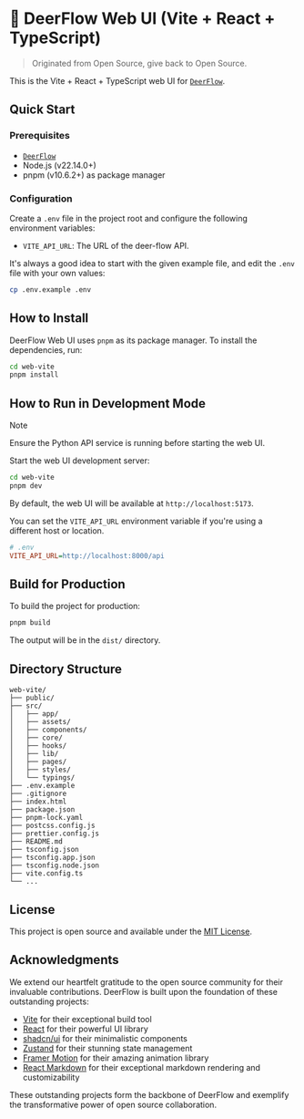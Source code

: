 # 🦌 DeerFlow Web UI (Vite + React + TypeScript)

> Originated from Open Source, give back to Open Source.

This is the Vite + React + TypeScript web UI for [`DeerFlow`](https://github.com/bytedance/deer-flow).

## Quick Start

### Prerequisites

- [`DeerFlow`](https://github.com/bytedance/deer-flow)
- Node.js (v22.14.0+)
- pnpm (v10.6.2+) as package manager

### Configuration

Create a `.env` file in the project root and configure the following environment variables:

- `VITE_API_URL`: The URL of the deer-flow API.

It's always a good idea to start with the given example file, and edit the `.env` file with your own values:

```bash
cp .env.example .env
```

## How to Install

DeerFlow Web UI uses `pnpm` as its package manager.
To install the dependencies, run:

```bash
cd web-vite
pnpm install
```

## How to Run in Development Mode

> [!NOTE]
> Ensure the Python API service is running before starting the web UI.

Start the web UI development server:

```bash
cd web-vite
pnpm dev
```

By default, the web UI will be available at `http://localhost:5173`.

You can set the `VITE_API_URL` environment variable if you're using a different host or location.

```ini
# .env
VITE_API_URL=http://localhost:8000/api
```

## Build for Production

To build the project for production:

```bash
pnpm build
```

The output will be in the `dist/` directory.

## Directory Structure

```
web-vite/
├── public/
├── src/
│   ├── app/
│   ├── assets/
│   ├── components/
│   ├── core/
│   ├── hooks/
│   ├── lib/
│   ├── pages/
│   ├── styles/
│   └── typings/
├── .env.example
├── .gitignore
├── index.html
├── package.json
├── pnpm-lock.yaml
├── postcss.config.js
├── prettier.config.js
├── README.md
├── tsconfig.json
├── tsconfig.app.json
├── tsconfig.node.json
├── vite.config.ts
└── ...
```

## License

This project is open source and available under the [MIT License](../LICENSE).

## Acknowledgments

We extend our heartfelt gratitude to the open source community for their invaluable contributions.
DeerFlow is built upon the foundation of these outstanding projects:

- [Vite](https://vitejs.dev/) for their exceptional build tool
- [React](https://react.dev/) for their powerful UI library
- [shadcn/ui](https://ui.shadcn.com/) for their minimalistic components
- [Zustand](https://zustand.docs.pmnd.rs/) for their stunning state management
- [Framer Motion](https://www.framer.com/motion/) for their amazing animation library
- [React Markdown](https://www.npmjs.com/package/react-markdown) for their exceptional markdown rendering and customizability

These outstanding projects form the backbone of DeerFlow and exemplify the transformative power of open source collaboration.
